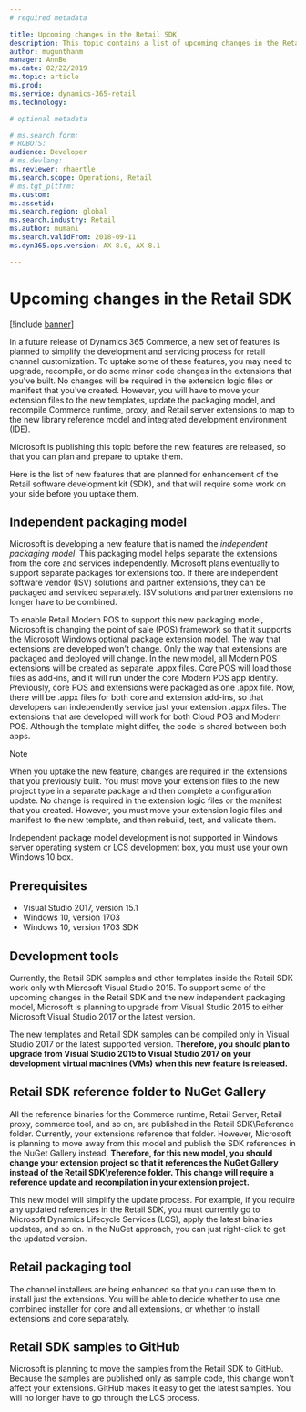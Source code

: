 ```yaml
---
# required metadata

title: Upcoming changes in the Retail SDK
description: This topic contains a list of upcoming changes in the Retail software development kit (SDK).
author: mugunthanm 
manager: AnnBe
ms.date: 02/22/2019
ms.topic: article
ms.prod: 
ms.service: dynamics-365-retail
ms.technology: 

# optional metadata

# ms.search.form: 
# ROBOTS: 
audience: Developer
# ms.devlang: 
ms.reviewer: rhaertle
ms.search.scope: Operations, Retail 
# ms.tgt_pltfrm: 
ms.custom: 
ms.assetid: 
ms.search.region: global
ms.search.industry: Retail
ms.author: mumani
ms.search.validFrom: 2018-09-11
ms.dyn365.ops.version: AX 8.0, AX 8.1

---
```

# Upcoming changes in the Retail SDK
[!include [banner](../includes/banner.md)]

In a future release of Dynamics 365 Commerce, a new set of features is planned to simplify the development and servicing process for retail channel customization. To uptake some of these features, you may need to upgrade, recompile, or do some minor code changes in the extensions that you've built. No changes will be required in the extension logic files or manifest that you've created. However, you will have to move your extension files to the new templates, update the packaging model, and recompile Commerce runtime, proxy, and Retail server extensions to map to the new library reference model and integrated development environment (IDE).

Microsoft is publishing this topic before the new features are released, so that you can plan and prepare to uptake them.

Here is the list of new features that are planned for enhancement of the Retail software development kit (SDK), and that will require some work on your side before you uptake them.

## Independent packaging model
Microsoft is developing a new feature that is named the *independent packaging model*. This packaging model helps separate the extensions from the core and services independently. Microsoft plans eventually to support separate packages for extensions too. If there are independent software vendor (ISV) solutions and partner extensions, they can be packaged and serviced separately. ISV solutions and partner extensions no longer have to be combined. 

To enable Retail Modern POS to support this new packaging model, Microsoft is changing the point of sale (POS) framework so that it supports the Microsoft Windows optional package extension model. The way that extensions are developed won't change. Only the way that extensions are packaged and deployed will change. In the new model, all Modern POS extensions will be created as separate .appx files. Core POS will load those files as add-ins, and it will run under the core Modern POS app identity. Previously, core POS and extensions were packaged as one .appx file. Now, there will be .appx files for both core and extension add-ins, so that developers can independently service just your extension .appx files. The extensions that are developed will work for both Cloud POS and Modern POS. Although the template might differ, the code is shared between both apps.

> [!NOTE] 
> When you uptake the new feature, changes are required in the extensions that you previously built. You must move your extension files to the new project type in a separate package and then complete a configuration update. No change is required in the extension logic files or the manifest that you created. However, you must move your extension logic files and manifest to the new template, and then rebuild, test, and validate them.

Independent package model development is not supported in Windows server operating system or LCS development box, you must use your own Windows 10 box. 

## Prerequisites

- Visual Studio 2017, version 15.1
- Windows 10, version 1703
- Windows 10, version 1703 SDK

## Development tools
Currently, the Retail SDK samples and other templates inside the Retail SDK work only with Microsoft Visual Studio 2015. To support some of the upcoming changes in the Retail SDK and the new independent packaging model, Microsoft is planning to upgrade from Visual Studio 2015 to either Microsoft Visual Studio 2017 or the latest version.

The new templates and Retail SDK samples can be compiled only in Visual Studio 2017 or the latest supported version. **Therefore, you should plan to upgrade from Visual Studio 2015 to Visual Studio 2017 on your development virtual machines (VMs) when this new feature is released.**

## Retail SDK reference folder to NuGet Gallery
All the reference binaries for the Commerce runtime, Retail Server, Retail proxy, commerce tool, and so on, are published in the Retail SDK\\Reference folder. Currently, your extensions reference that folder. However, Microsoft is planning to move away from this model and publish the SDK references in the NuGet Gallery instead. **Therefore, for this new model, you should change your extension project so that it references the NuGet Gallery instead of the Retail SDK\\reference folder. This change will require a reference update and recompilation in your extension project.**

This new model will simplify the update process. For example, if you require any updated references in the Retail SDK, you must currently go to Microsoft Dynamics Lifecycle Services (LCS), apply the latest binaries updates, and so on. In the NuGet approach, you can just right-click to get the updated version.

## Retail packaging tool
The channel installers are being enhanced so that you can use them to install just the extensions. You will be able to decide whether to use one combined installer for core and all extensions, or whether to install extensions and core separately.

## Retail SDK samples to GitHub
Microsoft is planning to move the samples from the Retail SDK to GitHub. Because the samples are published only as sample code, this change won't affect your extensions. GitHub makes it easy to get the latest samples. You will no longer have to go through the LCS process.
